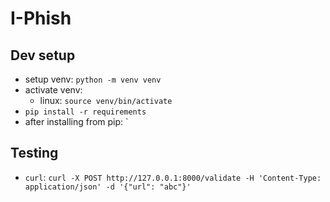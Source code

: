 # I-Phish

## Dev setup

-   setup venv: `python -m venv venv`
-   activate venv:
    -   linux: `source venv/bin/activate`
-   `pip install -r requirements`
-   after installing from pip: `

## Testing

-   `curl`: `curl -X POST http://127.0.0.1:8000/validate -H 'Content-Type: application/json' -d '{"url": "abc"}'`
